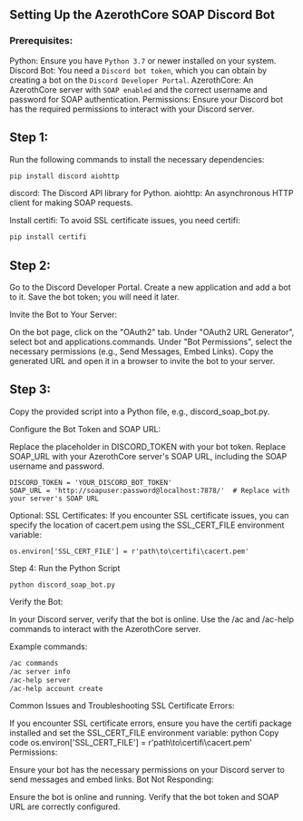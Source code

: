 ## Setting Up the AzerothCore SOAP Discord Bot

### Prerequisites:
Python: Ensure you have `Python 3.7` or newer installed on your system.
Discord Bot: You need a `Discord bot token`, which you can obtain by creating a bot on the `Discord Developer Portal`.
AzerothCore: An AzerothCore server with `SOAP enabled` and the correct username and password for SOAP authentication.
Permissions: Ensure your Discord bot has the required permissions to interact with your Discord server.


## Step 1:

Run the following commands to install the necessary dependencies:
```bash
pip install discord aiohttp
```
discord: The Discord API library for Python.
aiohttp: An asynchronous HTTP client for making SOAP requests.

Install certifi:
To avoid SSL certificate issues, you need certifi:

```bash
pip install certifi
```

## Step 2:

Go to the Discord Developer Portal.
Create a new application and add a bot to it.
Save the bot token; you will need it later.

Invite the Bot to Your Server:

On the bot page, click on the "OAuth2" tab.
Under "OAuth2 URL Generator", select bot and applications.commands.
Under "Bot Permissions", select the necessary permissions (e.g., Send Messages, Embed Links).
Copy the generated URL and open it in a browser to invite the bot to your server.

## Step 3: 
Copy the provided script into a Python file, e.g., discord_soap_bot.py.

Configure the Bot Token and SOAP URL:

Replace the placeholder in DISCORD_TOKEN with your bot token.
Replace SOAP_URL with your AzerothCore server's SOAP URL, including the SOAP username and password.
```
DISCORD_TOKEN = 'YOUR_DISCORD_BOT_TOKEN'
SOAP_URL = 'http://soapuser:password@localhost:7878/'  # Replace with your server's SOAP URL
```
Optional: 
SSL Certificates: If you encounter SSL certificate issues, you can specify the location of cacert.pem using the SSL_CERT_FILE environment variable:

```
os.environ['SSL_CERT_FILE'] = r'path\to\certifi\cacert.pem'
```

Step 4: 
Run the Python Script
```
python discord_soap_bot.py
```
Verify the Bot:

In your Discord server, verify that the bot is online.
Use the /ac and /ac-help commands to interact with the AzerothCore server.

Example commands:

```bash
/ac commands
/ac server info
/ac-help server
/ac-help account create
```

Common Issues and Troubleshooting
SSL Certificate Errors:

If you encounter SSL certificate errors, ensure you have the certifi package installed and set the SSL_CERT_FILE environment variable:
python
Copy code
os.environ['SSL_CERT_FILE'] = r'path\to\certifi\cacert.pem'
Permissions:

Ensure your bot has the necessary permissions on your Discord server to send messages and embed links.
Bot Not Responding:

Ensure the bot is online and running.
Verify that the bot token and SOAP URL are correctly configured.

